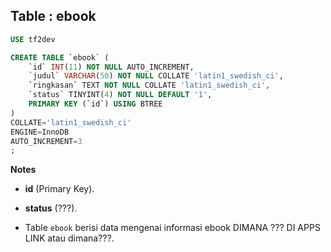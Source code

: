 Table : ebook
---------------

```SQL
USE tf2dev

CREATE TABLE `ebook` (
	`id` INT(11) NOT NULL AUTO_INCREMENT,
	`judul` VARCHAR(50) NOT NULL COLLATE 'latin1_swedish_ci',
	`ringkasan` TEXT NOT NULL COLLATE 'latin1_swedish_ci',
	`status` TINYINT(4) NOT NULL DEFAULT '1',
	PRIMARY KEY (`id`) USING BTREE
)
COLLATE='latin1_swedish_ci'
ENGINE=InnoDB
AUTO_INCREMENT=3
;
```
__Notes__

+ __id__ (Primary Key).

+ __status__ (???).

+ Table `ebook` berisi data mengenai informasi ebook DIMANA ??? DI APPS LINK atau dimana???.
